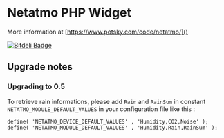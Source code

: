 Netatmo PHP Widget
==================

More information at [https://www.potsky.com/code/netatmo/]()

[![Bitdeli Badge](https://d2weczhvl823v0.cloudfront.net/potsky/netatmo/trend.png)](https://bitdeli.com/free "Bitdeli Badge")

## Upgrade notes

### Upgrading to 0.5

To retrieve rain informations, please add `Rain` and `RainSum` in constant `NETATMO_MODULE_DEFAULT_VALUES` in your configuration file like this :

```
define( 'NETATMO_DEVICE_DEFAULT_VALUES' , 'Humidity,CO2,Noise' );
define( 'NETATMO_MODULE_DEFAULT_VALUES' , 'Humidity,Rain,RainSum' );
```
